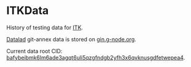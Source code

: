 # ITKData

History of testing data for [ITK](https://itk.org).

[Datalad](https://datalad.org) git-annex data is stored on
[gin.g-node.org](https://gin.g-node.org/InsightSoftwareConsortium/ITKData).

Current data root CID: [bafybeibmk6lm6ade3agqt6uli5qzgfndgb2yfh3x6qvknusgdfetwepea4](https://dweb.link/ipfs/bafybeibmk6lm6ade3agqt6uli5qzgfndgb2yfh3x6qvknusgdfetwepea4).
